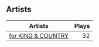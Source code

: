 ## Artists
Artists | Plays 
----- | -----: 
[for KING & COUNTRY](/artists/for-king-country-649143) | 32

